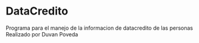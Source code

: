 # DataCredito
Programa para el manejo de la informacion de datacredito de las personas
Realizado por Duvan Poveda
